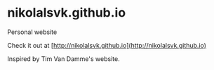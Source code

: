 # nikolalsvk.github.io

Personal website

Check it out at [http://nikolalsvk.github.io](http://nikolalsvk.github.io)

Inspired by Tim Van Damme's website.
